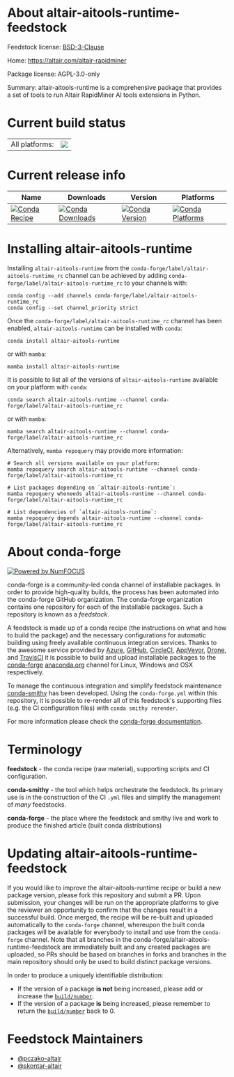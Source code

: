 About altair-aitools-runtime-feedstock
======================================

Feedstock license: [BSD-3-Clause](https://github.com/conda-forge/altair-aitools-runtime-feedstock/blob/main/LICENSE.txt)

Home: https://altair.com/altair-rapidminer

Package license: AGPL-3.0-only

Summary: altair-aitools-runtime is a comprehensive package that provides a set of tools to run Altair RapidMiner AI tools extensions in Python.

Current build status
====================


<table><tr><td>All platforms:</td>
    <td>
      <a href="https://dev.azure.com/conda-forge/feedstock-builds/_build/latest?definitionId=24932&branchName=main">
        <img src="https://dev.azure.com/conda-forge/feedstock-builds/_apis/build/status/altair-aitools-runtime-feedstock?branchName=main">
      </a>
    </td>
  </tr>
</table>

Current release info
====================

| Name | Downloads | Version | Platforms |
| --- | --- | --- | --- |
| [![Conda Recipe](https://img.shields.io/badge/recipe-altair--aitools--runtime-green.svg)](https://anaconda.org/conda-forge/altair-aitools-runtime) | [![Conda Downloads](https://img.shields.io/conda/dn/conda-forge/altair-aitools-runtime.svg)](https://anaconda.org/conda-forge/altair-aitools-runtime) | [![Conda Version](https://img.shields.io/conda/vn/conda-forge/altair-aitools-runtime.svg)](https://anaconda.org/conda-forge/altair-aitools-runtime) | [![Conda Platforms](https://img.shields.io/conda/pn/conda-forge/altair-aitools-runtime.svg)](https://anaconda.org/conda-forge/altair-aitools-runtime) |

Installing altair-aitools-runtime
=================================

Installing `altair-aitools-runtime` from the `conda-forge/label/altair-aitools-runtime_rc` channel can be achieved by adding `conda-forge/label/altair-aitools-runtime_rc` to your channels with:

```
conda config --add channels conda-forge/label/altair-aitools-runtime_rc
conda config --set channel_priority strict
```

Once the `conda-forge/label/altair-aitools-runtime_rc` channel has been enabled, `altair-aitools-runtime` can be installed with `conda`:

```
conda install altair-aitools-runtime
```

or with `mamba`:

```
mamba install altair-aitools-runtime
```

It is possible to list all of the versions of `altair-aitools-runtime` available on your platform with `conda`:

```
conda search altair-aitools-runtime --channel conda-forge/label/altair-aitools-runtime_rc
```

or with `mamba`:

```
mamba search altair-aitools-runtime --channel conda-forge/label/altair-aitools-runtime_rc
```

Alternatively, `mamba repoquery` may provide more information:

```
# Search all versions available on your platform:
mamba repoquery search altair-aitools-runtime --channel conda-forge/label/altair-aitools-runtime_rc

# List packages depending on `altair-aitools-runtime`:
mamba repoquery whoneeds altair-aitools-runtime --channel conda-forge/label/altair-aitools-runtime_rc

# List dependencies of `altair-aitools-runtime`:
mamba repoquery depends altair-aitools-runtime --channel conda-forge/label/altair-aitools-runtime_rc
```


About conda-forge
=================

[![Powered by
NumFOCUS](https://img.shields.io/badge/powered%20by-NumFOCUS-orange.svg?style=flat&colorA=E1523D&colorB=007D8A)](https://numfocus.org)

conda-forge is a community-led conda channel of installable packages.
In order to provide high-quality builds, the process has been automated into the
conda-forge GitHub organization. The conda-forge organization contains one repository
for each of the installable packages. Such a repository is known as a *feedstock*.

A feedstock is made up of a conda recipe (the instructions on what and how to build
the package) and the necessary configurations for automatic building using freely
available continuous integration services. Thanks to the awesome service provided by
[Azure](https://azure.microsoft.com/en-us/services/devops/), [GitHub](https://github.com/),
[CircleCI](https://circleci.com/), [AppVeyor](https://www.appveyor.com/),
[Drone](https://cloud.drone.io/welcome), and [TravisCI](https://travis-ci.com/)
it is possible to build and upload installable packages to the
[conda-forge](https://anaconda.org/conda-forge) [anaconda.org](https://anaconda.org/)
channel for Linux, Windows and OSX respectively.

To manage the continuous integration and simplify feedstock maintenance
[conda-smithy](https://github.com/conda-forge/conda-smithy) has been developed.
Using the ``conda-forge.yml`` within this repository, it is possible to re-render all of
this feedstock's supporting files (e.g. the CI configuration files) with ``conda smithy rerender``.

For more information please check the [conda-forge documentation](https://conda-forge.org/docs/).

Terminology
===========

**feedstock** - the conda recipe (raw material), supporting scripts and CI configuration.

**conda-smithy** - the tool which helps orchestrate the feedstock.
                   Its primary use is in the construction of the CI ``.yml`` files
                   and simplify the management of *many* feedstocks.

**conda-forge** - the place where the feedstock and smithy live and work to
                  produce the finished article (built conda distributions)


Updating altair-aitools-runtime-feedstock
=========================================

If you would like to improve the altair-aitools-runtime recipe or build a new
package version, please fork this repository and submit a PR. Upon submission,
your changes will be run on the appropriate platforms to give the reviewer an
opportunity to confirm that the changes result in a successful build. Once
merged, the recipe will be re-built and uploaded automatically to the
`conda-forge` channel, whereupon the built conda packages will be available for
everybody to install and use from the `conda-forge` channel.
Note that all branches in the conda-forge/altair-aitools-runtime-feedstock are
immediately built and any created packages are uploaded, so PRs should be based
on branches in forks and branches in the main repository should only be used to
build distinct package versions.

In order to produce a uniquely identifiable distribution:
 * If the version of a package **is not** being increased, please add or increase
   the [``build/number``](https://docs.conda.io/projects/conda-build/en/latest/resources/define-metadata.html#build-number-and-string).
 * If the version of a package **is** being increased, please remember to return
   the [``build/number``](https://docs.conda.io/projects/conda-build/en/latest/resources/define-metadata.html#build-number-and-string)
   back to 0.

Feedstock Maintainers
=====================

* [@pczako-altair](https://github.com/pczako-altair/)
* [@skontar-altair](https://github.com/skontar-altair/)

